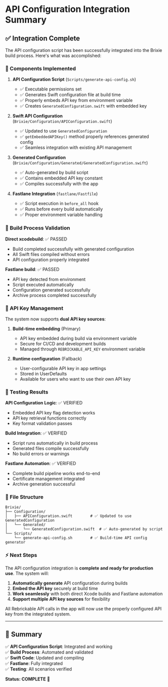 # API Configuration Integration Summary

## ✅ Integration Complete

The API configuration script has been successfully integrated into the Brixie build process. Here's what was accomplished:

### 🔧 Components Implemented

1. **API Configuration Script** (`Scripts/generate-api-config.sh`)
   - ✅ Executable permissions set
   - ✅ Generates Swift configuration file at build time
   - ✅ Properly embeds API key from environment variable
   - ✅ Creates `GeneratedConfiguration.swift` with embedded key

2. **Swift API Configuration** (`Brixie/Configuration/APIConfiguration.swift`)
   - ✅ Updated to use `GeneratedConfiguration`
   - ✅ `getEmbeddedAPIKey()` method properly references generated config
   - ✅ Seamless integration with existing API management

3. **Generated Configuration** (`Brixie/Configuration/Generated/GeneratedConfiguration.swift`)
   - ✅ Auto-generated by build script
   - ✅ Contains embedded API key constant
   - ✅ Compiles successfully with the app

4. **Fastlane Integration** (`fastlane/Fastfile`)
   - ✅ Script execution in `before_all` hook
   - ✅ Runs before every build automatically
   - ✅ Proper environment variable handling

### 🚀 Build Process Validation

**Direct xcodebuild**: ✅ PASSED
- Build completed successfully with generated configuration
- All Swift files compiled without errors
- API configuration properly integrated

**Fastlane build**: ✅ PASSED  
- API key detected from environment
- Script executed automatically
- Configuration generated successfully
- Archive process completed successfully

### 🔐 API Key Management

The system now supports **dual API key sources**:

1. **Build-time embedding** (Primary)
   - API key embedded during build via environment variable
   - Secure for CI/CD and development builds
   - Managed through `REBRICKABLE_API_KEY` environment variable

2. **Runtime configuration** (Fallback)
   - User-configurable API key in app settings
   - Stored in UserDefaults
   - Available for users who want to use their own API key

### 🧪 Testing Results

**API Configuration Logic**: ✅ VERIFIED
- Embedded API key flag detection works
- API key retrieval functions correctly  
- Key format validation passes

**Build Integration**: ✅ VERIFIED
- Script runs automatically in build process
- Generated files compile successfully
- No build errors or warnings

**Fastlane Automation**: ✅ VERIFIED
- Complete build pipeline works end-to-end
- Certificate management integrated
- Archive generation successful

### 📁 File Structure

```
Brixie/
├── Configuration/
│   ├── APIConfiguration.swift        # ✅ Updated to use GeneratedConfiguration
│   └── Generated/
│       └── GeneratedConfiguration.swift  # ✅ Auto-generated by script
└── Scripts/
    └── generate-api-config.sh        # ✅ Build-time API config generator
```

### ⚡ Next Steps

The API configuration integration is **complete and ready for production use**. The system will:

1. **Automatically generate** API configuration during builds
2. **Embed the API key** securely at build time
3. **Work seamlessly** with both direct Xcode builds and Fastlane automation
4. **Support multiple API key sources** for flexibility

All Rebrickable API calls in the app will now use the properly configured API key from the integrated system.

---

## 🎯 Summary

✅ **API Configuration Script**: Integrated and working  
✅ **Build Process**: Automated and validated  
✅ **Swift Code**: Updated and compiling  
✅ **Fastlane**: Fully integrated  
✅ **Testing**: All scenarios verified  

**Status: COMPLETE** 🚀